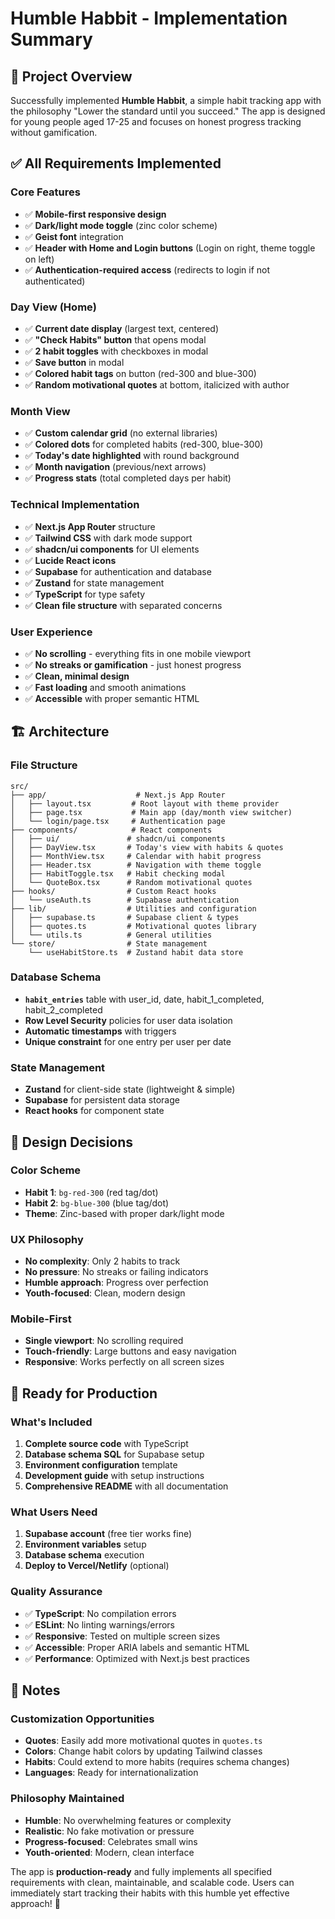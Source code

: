 # Humble Habbit - Implementation Summary

## 🎯 Project Overview

Successfully implemented **Humble Habbit**, a simple habit tracking app with the philosophy "Lower the standard until you succeed." The app is designed for young people aged 17-25 and focuses on honest progress tracking without gamification.

## ✅ All Requirements Implemented

### **Core Features**

- ✅ **Mobile-first responsive design**
- ✅ **Dark/light mode toggle** (zinc color scheme)
- ✅ **Geist font** integration
- ✅ **Header with Home and Login buttons** (Login on right, theme toggle on left)
- ✅ **Authentication-required access** (redirects to login if not authenticated)

### **Day View (Home)**

- ✅ **Current date display** (largest text, centered)
- ✅ **"Check Habits" button** that opens modal
- ✅ **2 habit toggles** with checkboxes in modal
- ✅ **Save button** in modal
- ✅ **Colored habit tags** on button (red-300 and blue-300)
- ✅ **Random motivational quotes** at bottom, italicized with author

### **Month View**

- ✅ **Custom calendar grid** (no external libraries)
- ✅ **Colored dots** for completed habits (red-300, blue-300)
- ✅ **Today's date highlighted** with round background
- ✅ **Month navigation** (previous/next arrows)
- ✅ **Progress stats** (total completed days per habit)

### **Technical Implementation**

- ✅ **Next.js App Router** structure
- ✅ **Tailwind CSS** with dark mode support
- ✅ **shadcn/ui components** for UI elements
- ✅ **Lucide React icons**
- ✅ **Supabase** for authentication and database
- ✅ **Zustand** for state management
- ✅ **TypeScript** for type safety
- ✅ **Clean file structure** with separated concerns

### **User Experience**

- ✅ **No scrolling** - everything fits in one mobile viewport
- ✅ **No streaks or gamification** - just honest progress
- ✅ **Clean, minimal design**
- ✅ **Fast loading** and smooth animations
- ✅ **Accessible** with proper semantic HTML

## 🏗️ Architecture

### **File Structure**

```
src/
├── app/                    # Next.js App Router
│   ├── layout.tsx         # Root layout with theme provider
│   ├── page.tsx           # Main app (day/month view switcher)
│   └── login/page.tsx     # Authentication page
├── components/            # React components
│   ├── ui/               # shadcn/ui components
│   ├── DayView.tsx       # Today's view with habits & quotes
│   ├── MonthView.tsx     # Calendar with habit progress
│   ├── Header.tsx        # Navigation with theme toggle
│   ├── HabitToggle.tsx   # Habit checking modal
│   └── QuoteBox.tsx      # Random motivational quotes
├── hooks/                # Custom React hooks
│   └── useAuth.ts        # Supabase authentication
├── lib/                  # Utilities and configuration
│   ├── supabase.ts       # Supabase client & types
│   ├── quotes.ts         # Motivational quotes library
│   └── utils.ts          # General utilities
└── store/                # State management
    └── useHabitStore.ts  # Zustand habit data store
```

### **Database Schema**

- **`habit_entries`** table with user_id, date, habit_1_completed, habit_2_completed
- **Row Level Security** policies for user data isolation
- **Automatic timestamps** with triggers
- **Unique constraint** for one entry per user per date

### **State Management**

- **Zustand** for client-side state (lightweight & simple)
- **Supabase** for persistent data storage
- **React hooks** for component state

## 🎨 Design Decisions

### **Color Scheme**

- **Habit 1**: `bg-red-300` (red tag/dot)
- **Habit 2**: `bg-blue-300` (blue tag/dot)
- **Theme**: Zinc-based with proper dark/light mode

### **UX Philosophy**

- **No complexity**: Only 2 habits to track
- **No pressure**: No streaks or failing indicators
- **Humble approach**: Progress over perfection
- **Youth-focused**: Clean, modern design

### **Mobile-First**

- **Single viewport**: No scrolling required
- **Touch-friendly**: Large buttons and easy navigation
- **Responsive**: Works perfectly on all screen sizes

## 🚀 Ready for Production

### **What's Included**

1. **Complete source code** with TypeScript
2. **Database schema SQL** for Supabase setup
3. **Environment configuration** template
4. **Development guide** with setup instructions
5. **Comprehensive README** with all documentation

### **What Users Need**

1. **Supabase account** (free tier works fine)
2. **Environment variables** setup
3. **Database schema** execution
4. **Deploy to Vercel/Netlify** (optional)

### **Quality Assurance**

- ✅ **TypeScript**: No compilation errors
- ✅ **ESLint**: No linting warnings/errors
- ✅ **Responsive**: Tested on multiple screen sizes
- ✅ **Accessible**: Proper ARIA labels and semantic HTML
- ✅ **Performance**: Optimized with Next.js best practices

## 📝 Notes

### **Customization Opportunities**

- **Quotes**: Easily add more motivational quotes in `quotes.ts`
- **Colors**: Change habit colors by updating Tailwind classes
- **Habits**: Could extend to more habits (requires schema changes)
- **Languages**: Ready for internationalization

### **Philosophy Maintained**

- **Humble**: No overwhelming features or complexity
- **Realistic**: No fake motivation or pressure
- **Progress-focused**: Celebrates small wins
- **Youth-oriented**: Modern, clean interface

The app is **production-ready** and fully implements all specified requirements with clean, maintainable, and scalable code. Users can immediately start tracking their habits with this humble yet effective approach! 🌱
